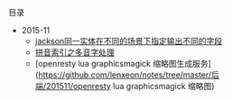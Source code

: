 目录


* 2015-11
    * [jackson同一实体在不同的场景下指定输出不同的字段](https://github.com/lenxeon/notes/tree/master/后端/201511/jackson同一实体在不同的场景下指定输出不同的字段)
    * [拼音索引之多音字处理](https://github.com/lenxeon/notes/tree/master/后端/201511/拼音索引之多音字处理)
    * [openresty lua graphicsmagick 缩略图生成服务](https://github.com/lenxeon/notes/tree/master/后端/201511/openresty lua graphicsmagick 缩略图)
